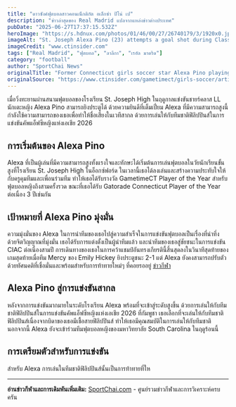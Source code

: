 ```yaml
---
title: "ดาวซังค์ฟุตบอลสาวคอนเน็กติกัต อเล็กซ่า ปิโน่ เป"
description: "ข่าวล่าสุดของ Real Madrid แปลจากแหล่งข่าวต่างประเทศ"
pubDate: "2025-06-27T17:37:15.532Z"
heroImage: "https://s.hdnux.com/photos/01/46/00/27/26740179/3/1920x0.jpg"
imageAlt: "St. Joseph Alexa Pino (23) attempts a goal shot during Class LL Girl's Soccer Championship Tournament action against St. Joseph in Hartford, Conn., on Saturday November 16, 2024. Looking to stop the goal is Mercy's Emily Hickey (1)."
imageCredit: "www.ctinsider.com"
tags: ["Real Madrid", "ฟุตบอล", "ลาลีกา", "เรอัล มาดริด"]
category: "football"
author: "SportChai News"
originalTitle: "Former Connecticut girls soccer star Alexa Pino playing for Philippines Women's National Team"
originalSource: "https://www.ctinsider.com/gametimect/girls-soccer/article/ct-st-joseph-alexa-pino-philippines-national-team-20395713.php"
---
```


เมื่อวิ่งทะยานผ่านสนามฟุตบอลของโรงเรียน St. Joseph High ในฤดูกาลแข่งขันชายร์คลาส LL นักเตะหญิง Alexa Pino สามารถยิงประตูได้ ด้วยความยินดีที่เต็มเปี่ยม Alexa ที่มีความสามารถสูงนี้กำลังใช้ความสามารถของเธอเพื่อทำให้ชื่อเสียงในเวทีสากล ด้วยการเล่นให้กับทีมชาติฟิลิปปินส์ในการแข่งขันคัพแอ็ฟซีหญิงแห่งเอเชีย 2026
## การเริ่มต้นของ Alexa Pino
Alexa ที่เป็นผู้เล่นที่มีความสามารถสูงทั้งแรงใจและทักษะได้เริ่มต้นการเล่นฟุตบอลในวัยนักเรียนขั้นสูงที่โรงเรียน St. Joseph High ในอ็อกซ์ฟอร์ด ในเวลานี้เธอได้ลงเล่นและสร้างความประทับใจให้กับครูคุมทีมและเพื่อนร่วมทีม ทำให้เธอได้รับรางวัล GametimeCT Player of the Year สำหรับฟุตบอลหญิงถึงสามครั้งรวด ขณะที่เธอได้รับ Gatorade Connecticut Player of the Year ต่อเนื่อง 3 ปีเช่นกัน
## เป้าหมายที่ Alexa Pino มุ่งมั่น
ความมุ่งมั่นของ Alexa ในการนำทีมของเธอไปสู่ความสำเร็จในการแข่งขันฟุตบอลเป็นเรื่องที่น่าทึ่ง ด้วยจิตวิญญาณที่มุ่งมั่น เธอได้รับการแต่งตั้งเป็นผู้นำทีมแล้ว และนำทีมของเธอสู่ชัยชนะในการแข่งขัน CIAC ต่อเนื่องสามปี การเดินทางของเธอในการคว้าแชมป์อันทรงเกียรตินี้สิ้นสุดลงในวินาทีสุดท้ายของเกมสุดท้ายเมื่อทีม Mercy ของ Emily Hickey ยิงประตูชนะ 2-1 แต่ Alexa ยังคงสามารถปรับตัวด้วยทัศนคติที่เชื่อมั่นและพร้อมสำหรับการท้าทายใหม่ๆ ที่คอยรออยู่ [ข่าวกีฬา](https://sportchai.com/%e0%b8%82%e0%b9%88%e0%b8%b2%e0%b8%a7%e0%b8%9f%e0%b8%b8%e0%b8%95%e0%b8%9a%e0%b8%ad%e0%b8%a5/)
## Alexa Pino สู่การแข่งขันสากล
หลังจากการแข่งขันมากมายในระดับโรงเรียน Alexa พร้อมที่จะเข้าสู่ระดับสูงขึ้น ด้วยการเล่นให้กับทีมชาติฟิลิปปินส์ในการแข่งขันคัพแอ็ฟซีหญิงแห่งเอเชีย 2026 ที่กัมพูชา เธอเลือกที่จะเล่นให้กับทีมชาติฟิลิปปินส์เนื่องจากบิดาของเธอมีเชื้อสายฟิลิปปินส์ ทำให้เธอมีคุณสมบัติในการเล่นให้กับทีมชาติ นอกจากนี้ Alexa ยังจะเข้าร่วมทีมฟุตบอลหญิงของมหาวิทยาลัย South Carolina ในฤดูร้อนนี้
## การเตรียมตัวสำหรับการแข่งขัน
สำหรับ Alexa การเล่นในทีมชาติฟิลิปปินส์นั้นเป็นการท้าทายที่ให

---

**อ่านข่าวกีฬาและการเดิมพันเพิ่มเติม:** [SportChai.com](https://sportchai.com) - ศูนย์รวมข่าวกีฬาและการวิเคราะห์ครบครัน